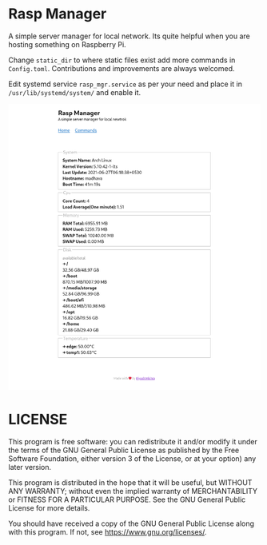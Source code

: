 # Rasp Manager
A simple server manager for local network. Its quite helpful when you are hosting something on Raspberry Pi.

Change `static_dir` to where static files exist add more commands in `Config.toml`. Contributions and improvements are always welcomed.

Edit systemd service `rasp_mgr.service` as per your need and place it in `/usr/lib/systemd/system/` and enable it.

![Alt text](screenshot.png "Screenshot")

# LICENSE
This program is free software: you can redistribute it and/or modify
it under the terms of the GNU General Public License as published by
the Free Software Foundation, either version 3 of the License, or
at your option) any later version.

This program is distributed in the hope that it will be useful,
but WITHOUT ANY WARRANTY; without even the implied warranty of
MERCHANTABILITY or FITNESS FOR A PARTICULAR PURPOSE.  See the
GNU General Public License for more details.

You should have received a copy of the GNU General Public License
along with this program.  If not, see <https://www.gnu.org/licenses/>.
